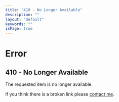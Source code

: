 ```yaml
---
title: "410 - No Longer Available"
description: ""
layout: "default"
keywords: ""
isPage: true
---
```

# Error
## 410 - No Longer Available
The requested item is no longer available.

If you think there is a broken link please [contact me](mailto:gregory@gregnk.com).
